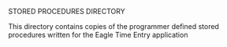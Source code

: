 STORED PROCEDURES DIRECTORY

This directory contains copies of the programmer defined stored procedures written for the Eagle Time Entry application
